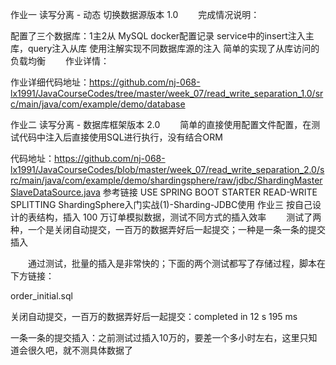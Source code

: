 作业一
读写分离 - 动态 切换数据源版本 1.0
    完成情况说明：

配置了三个数据库：1主2从
MySQL docker配置记录
service中的insert注入主库，query注入从库
使用注解实现不同数据库源的注入
简单的实现了从库访问的负载均衡
    作业详情：

作业详细代码地址：https://github.com/nj-068-lx1991/JavaCourseCodes/tree/master/week_07/read_write_separation_1.0/src/main/java/com/example/demo/database

作业二
读写分离 - 数据库框架版本 2.0
    简单的直接使用配置文件配置，在测试代码中注入后直接使用SQL进行执行，没有结合ORM

代码地址：https://github.com/nj-068-lx1991/JavaCourseCodes/blob/master/week_07/read_write_separation_2.0/src/main/java/com/example/demo/shardingsphere/raw/jdbc/ShardingMasterSlaveDataSource.java
参考链接
USE SPRING BOOT STARTER
READ-WRITE SPLITTING
ShardingSphere入门实战(1)-Sharding-JDBC使用
作业三
按自己设计的表结构，插入 100 万订单模拟数据，测试不同方式的插入效率
    测试了两种，一个是关闭自动提交，一百万的数据弄好后一起提交；一种是一条一条的提交插入

    通过测试，批量的插入是非常快的；下面的两个测试都写了存储过程，脚本在下方链接：

order_initial.sql

关闭自动提交，一百万的数据弄好后一起提交：completed in 12 s 195 ms

一条一条的提交插入：之前测试过插入10万的，要差一个多小时左右，这里只知道会很久吧，就不测具体数据了